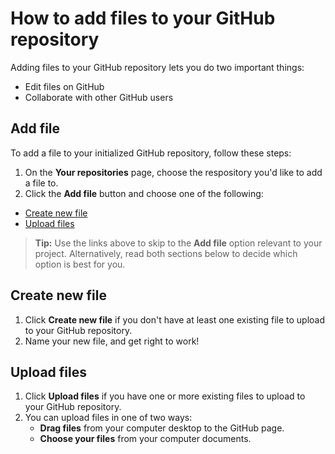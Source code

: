 # How to add files to your GitHub repository
Adding files to your GitHub repository lets you do two important things: 
- Edit files on GitHub  
- Collaborate with other GitHub users
## Add file  
To add a file to your initialized GitHub repository, follow these steps: 
1. On the **Your repositories** page, choose the respository you'd like to add a file to.
2.  Click the **Add file** button and choose one of the following:  
- [Create new file](#create-new-file) 
- [Upload files](#upload-files)
> **Tip:** Use the links above to skip to the **Add file** option relevant to your project. 
    Alternatively, read both sections below to decide which option is best for you. 
## Create new file 
1. Click **Create new file** if you don't have at least one existing file to upload to your GitHub repository. 
2. Name your new file, and get right to work! 
## Upload files
1. Click **Upload files** if you have one or more existing files to upload to your GitHub repository. 
2. You can upload files in one of two ways: 
    - **Drag files** from your computer desktop to the GitHub page. 
    - **Choose your files** from your computer documents.

